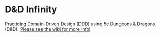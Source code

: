 # D&D Infinity

Practicing Domain-Driven Design (DDD) using 5e Dungeons & Dragons (D&D). [Please see the wiki for more info!](https://github.com/IceShirok/dnd-infinity/wiki)
